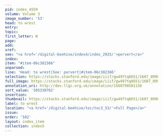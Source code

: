 ```yaml
---
pid: index_4559
volume: Volume 3
image_number: '53'
head: to wrest
entry:
topic:
first_letter: W
page:
add:
xref:
see: "<a href='/digital-beehive/index4/index_2925/'>pervert</a>"
index:
item: "#item-06c382366"
unparsed:
line: 'Head: to wrest|See: pervert|#item-06c382366'
selection: https://stacks.stanford.edu/image/iiif/gw497tq8651/1607_0996/1702,762,619,127/full/0/default.jpg
full_image: https://stacks.stanford.edu/image/iiif/gw497tq8651/1607_0996/full/full/0/default.jpg
annotation_uri: http://dev.llgc.org.uk/annotation/1560798501150
sort_value: '305330762'
insertion:
thumbnail: https://stacks.stanford.edu/image/iiif/gw497tq8651/1607_0996/1702,762,619,127/150,/0/default.jpg
label: to wrest
location: "<a href='/digital-beehive/toc/toc3_53/'>Full Page</a>"
issue:
order: '582'
layout: index_item
collection: index5
---
```

